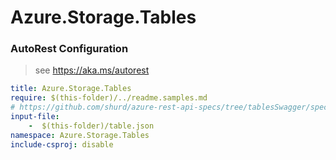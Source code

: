 # Azure.Storage.Tables

### AutoRest Configuration
> see https://aka.ms/autorest

``` yaml
title: Azure.Storage.Tables
require: $(this-folder)/../readme.samples.md
# https://github.com/shurd/azure-rest-api-specs/tree/tablesSwagger/specification/cosmos-db/data-plane/Microsoft.TablesStorage/preview/2018-10-10
input-file:
    -  $(this-folder)/table.json
namespace: Azure.Storage.Tables
include-csproj: disable
```